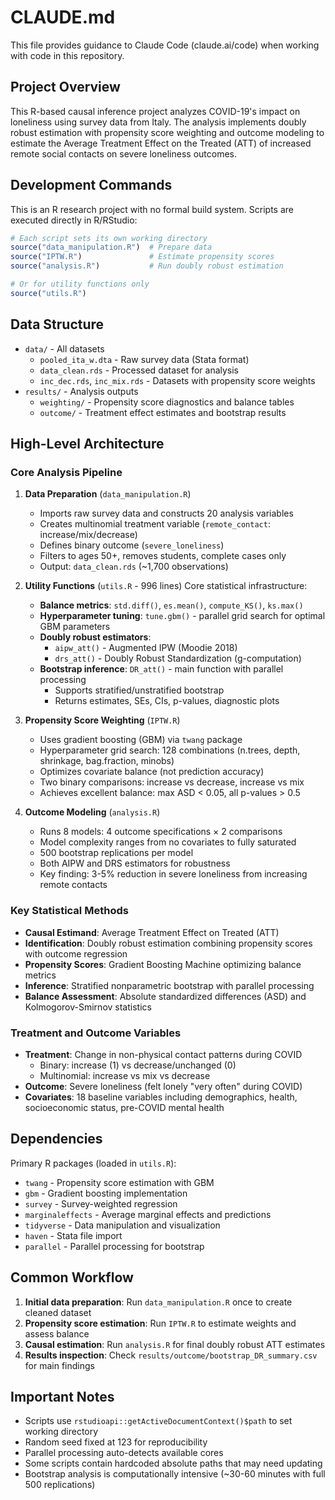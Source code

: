 # CLAUDE.md

This file provides guidance to Claude Code (claude.ai/code) when working with code in this repository.

## Project Overview

This R-based causal inference project analyzes COVID-19's impact on loneliness using survey data from Italy. The analysis implements doubly robust estimation with propensity score weighting and outcome modeling to estimate the Average Treatment Effect on the Treated (ATT) of increased remote social contacts on severe loneliness outcomes.

## Development Commands

This is an R research project with no formal build system. Scripts are executed directly in R/RStudio:

```r
# Each script sets its own working directory
source("data_manipulation.R")  # Prepare data
source("IPTW.R")               # Estimate propensity scores
source("analysis.R")           # Run doubly robust estimation

# Or for utility functions only
source("utils.R")
```

## Data Structure

- `data/` - All datasets
  - `pooled_ita_w.dta` - Raw survey data (Stata format)
  - `data_clean.rds` - Processed dataset for analysis
  - `inc_dec.rds`, `inc_mix.rds` - Datasets with propensity score weights
- `results/` - Analysis outputs
  - `weighting/` - Propensity score diagnostics and balance tables
  - `outcome/` - Treatment effect estimates and bootstrap results

## High-Level Architecture

### Core Analysis Pipeline

1. **Data Preparation** (`data_manipulation.R`)
   - Imports raw survey data and constructs 20 analysis variables
   - Creates multinomial treatment variable (`remote_contact`: increase/mix/decrease)
   - Defines binary outcome (`severe_loneliness`)
   - Filters to ages 50+, removes students, complete cases only
   - Output: `data_clean.rds` (~1,700 observations)

2. **Utility Functions** (`utils.R` - 996 lines)
   Core statistical infrastructure:
   - **Balance metrics**: `std.diff()`, `es.mean()`, `compute_KS()`, `ks.max()`
   - **Hyperparameter tuning**: `tune.gbm()` - parallel grid search for optimal GBM parameters
   - **Doubly robust estimators**:
     - `aipw_att()` - Augmented IPW (Moodie 2018)
     - `drs_att()` - Doubly Robust Standardization (g-computation)
   - **Bootstrap inference**: `DR_att()` - main function with parallel processing
     - Supports stratified/unstratified bootstrap
     - Returns estimates, SEs, CIs, p-values, diagnostic plots

3. **Propensity Score Weighting** (`IPTW.R`)
   - Uses gradient boosting (GBM) via `twang` package
   - Hyperparameter grid search: 128 combinations (n.trees, depth, shrinkage, bag.fraction, minobs)
   - Optimizes covariate balance (not prediction accuracy)
   - Two binary comparisons: increase vs decrease, increase vs mix
   - Achieves excellent balance: max ASD < 0.05, all p-values > 0.5

4. **Outcome Modeling** (`analysis.R`)
   - Runs 8 models: 4 outcome specifications × 2 comparisons
   - Model complexity ranges from no covariates to fully saturated
   - 500 bootstrap replications per model
   - Both AIPW and DRS estimators for robustness
   - Key finding: 3-5% reduction in severe loneliness from increasing remote contacts

### Key Statistical Methods

- **Causal Estimand**: Average Treatment Effect on Treated (ATT)
- **Identification**: Doubly robust estimation combining propensity scores with outcome regression
- **Propensity Scores**: Gradient Boosting Machine optimizing balance metrics
- **Inference**: Stratified nonparametric bootstrap with parallel processing
- **Balance Assessment**: Absolute standardized differences (ASD) and Kolmogorov-Smirnov statistics

### Treatment and Outcome Variables

- **Treatment**: Change in non-physical contact patterns during COVID
  - Binary: increase (1) vs decrease/unchanged (0)
  - Multinomial: increase vs mix vs decrease
- **Outcome**: Severe loneliness (felt lonely "very often" during COVID)
- **Covariates**: 18 baseline variables including demographics, health, socioeconomic status, pre-COVID mental health

## Dependencies

Primary R packages (loaded in `utils.R`):
- `twang` - Propensity score estimation with GBM
- `gbm` - Gradient boosting implementation
- `survey` - Survey-weighted regression
- `marginaleffects` - Average marginal effects and predictions
- `tidyverse` - Data manipulation and visualization
- `haven` - Stata file import
- `parallel` - Parallel processing for bootstrap

## Common Workflow

1. **Initial data preparation**: Run `data_manipulation.R` once to create cleaned dataset
2. **Propensity score estimation**: Run `IPTW.R` to estimate weights and assess balance
3. **Causal estimation**: Run `analysis.R` for final doubly robust ATT estimates
4. **Results inspection**: Check `results/outcome/bootstrap_DR_summary.csv` for main findings

## Important Notes

- Scripts use `rstudioapi::getActiveDocumentContext()$path` to set working directory
- Random seed fixed at 123 for reproducibility
- Parallel processing auto-detects available cores
- Some scripts contain hardcoded absolute paths that may need updating
- Bootstrap analysis is computationally intensive (~30-60 minutes with full 500 replications)